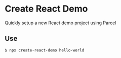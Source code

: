 # Create React Demo
Quickly setup a new React demo project using Parcel

## Use

```console
$ npx create-react-demo hello-world
```
